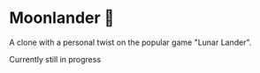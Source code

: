 # Moonlander :stars:
A clone with a personal twist on the popular game "Lunar Lander".  

Currently still in progress
